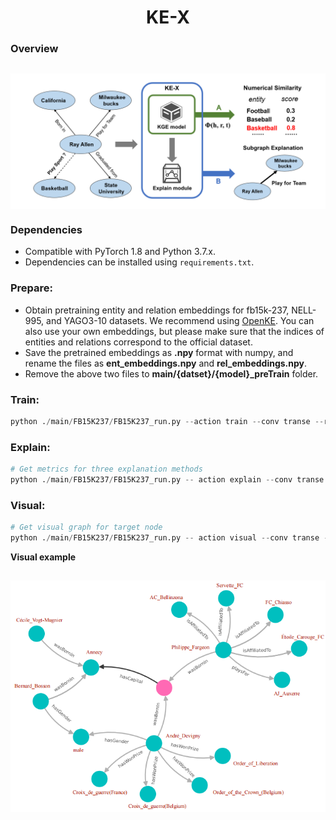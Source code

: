 <h1 align="center">
  KE-X
</h1>

### Overview
<h2 align="center">
  <img align="center"  src="./overview.png" alt="...">
</h2>


### Dependencies

- Compatible with PyTorch 1.8 and Python 3.7.x.
- Dependencies can be installed using `requirements.txt`.

### Prepare:


-  Obtain pretraining entity and relation embeddings for fb15k-237, NELL-995, and YAGO3-10 datasets. We recommend using  [OpenKE](https://github.com/thunlp/OpenKE). You can also use your own embeddings, but please make sure that the indices of entities and relations correspond to the official dataset.
-  Save the pretrained embeddings as  **.npy** format with numpy, and rename the files as **ent_embeddings.npy** and **rel_embeddings.npy**.
- Remove the above two files to **main/{datset}/{model}_preTrain** folder.


### Train:
  ```python
  python ./main/FB15K237/FB15K237_run.py --action train --conv transe --relation_id 0 --batch_size 100 --epoch 100
  ```
### Explain:

```python
# Get metrics for three explanation methods
python ./main/FB15K237/FB15K237_run.py -- action explain --conv transe --relation_id 0
```

### Visual:

```python
# Get visual graph for target node
python ./main/FB15K237/FB15K237_run.py -- action visual --conv transe --relation_id 0 --node {target_node}
```

 **Visual example**
<h2 align="center">
  <img align="center"  src="./visual_example.png" alt="...">
</h2>
